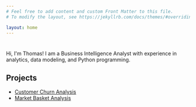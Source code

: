 ```yaml
---
# Feel free to add content and custom Front Matter to this file.
# To modify the layout, see https://jekyllrb.com/docs/themes/#overriding-theme-defaults

layout: home
---
```

#

Hi, I'm Thomas! I am a Business Intelligence Analyst with experience in analytics, data modeling, and Python programming.

## Projects
- [Customer Churn Analysis](projects/project1.md)
- [Market Basket Analysis](projects/project2.md)